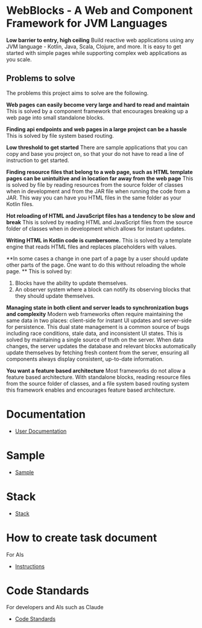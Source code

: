 # WebBlocks - A Web and Component Framework for JVM Languages

**Low barrier to entry, high ceiling**
Build reactive web applications using any JVM language - Kotlin, Java, Scala, Clojure, and more.
It is easy to get started with simple pages while supporting complex web applications as you scale.

## Problems to solve
The problems this project aims to solve are the following.

**Web pages can easily become very large and hard to read and maintain**
This is solved by a component framework that encourages breaking up a web page into small standalone blocks.

**Finding api endpoints and web pages in a large project can be a hassle**
This is solved by file system based routing.

**Low threshold to get started**
There are sample applications that you can copy and base you project on, so that your do not have
to read a line of instruction to get started.

**Finding resource files that belong to a web page, such as HTML template pages can be unintuitive and in location far away from the web page**
This is solved by file by reading resources from the source folder of classes when in development
and from the JAR file when running the code from a JAR.
This way you can have you HTML files in the same folder as your Kotlin files.

**Hot reloading of HTML and JavaScript files has a tendency to be slow and break**
This is solved by reading HTML and JavaScript files from the source folder of classes when in development which allows for instant updates.

**Writing HTML in Kotlin code is cumbersome.**
This is solved by a template engine that reads HTML files and replaces placeholders with values.

**In some cases a change in one part of a page by a user should update other parts of the page.
One want to do this without reloading the whole page. **
This is solved by:
1. Blocks have the ability to update themselves.
2. An observer system where a block can notify its observing blocks that they should update themselves.

**Managing state in both client and server leads to synchronization bugs and complexity**
Modern web frameworks often require maintaining the same data in two places: client-side for instant UI updates and server-side for persistence.
This dual state management is a common source of bugs including race conditions, stale data, and inconsistent UI states.
This is solved by maintaining a single source of truth on the server.
When data changes, the server updates the database and relevant blocks automatically update themselves by fetching fresh content from the server, ensuring all components always display consistent, up-to-date information.

**You want a feature based architecture**
Most frameworks do not allow a feature based architecture. With standalone blocks,
reading resource files from the source folder of classes,
and a file system based routing system this framework enables and encourages feature based architecture.


# Documentation
- [User Documentation](doc/user_doc/0_index.md)

# Sample
- [Sample](src/main/kotlin/io/schinzel/sample/README.md)

# Stack
- [Stack](doc/project_description/stack.md)

# How to create task document
For AIs
- [Instructions](doc/workflow/task_documents.md)

# Code Standards
For developers and AIs such as Claude
- [Code Standards](doc/code_standards/_index.md)
